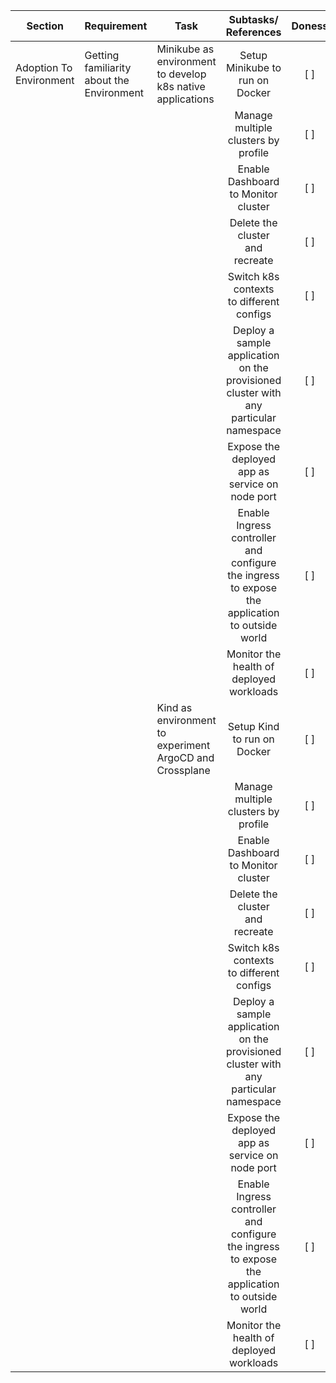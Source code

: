 | **Section**             | **Requirement**                            | **Task**                                                   |                                      Subtasks/ References                                      | Doness |
| ----------------------- | ------------------------------------------ | ---------------------------------------------------------- | :--------------------------------------------------------------------------------------------: | :----: |
| Adoption To Environment | Getting familiarity about the  Environment | Minikube as environment to develop k8s native applications |                                Setup Minikube to run on Docker                                 |  [ ]   |
|                         |                                            |                                                            |                              Manage multiple clusters by profile                               |  [ ]   |
|                         |                                            |                                                            |                             Enable Dashboard<br>to Monitor cluster                             |  [ ]   |
|                         |                                            |                                                            |                               Delete the cluster<br>and recreate                               |  [ ]   |
|                         |                                            |                                                            |                          Switch k8s contexts<br>to different configs                           |  [ ]   |
|                         |                                            |                                                            |      Deploy a sample application on the provisioned cluster with any particular namespace      |  [ ]   |
|                         |                                            |                                                            |                        Expose the deployed app as service on node port                         |  [ ]   |
|                         |                                            |                                                            | Enable Ingress controller and configure the ingress to expose the application to outside world |  [ ]   |
|                         |                                            |                                                            |                            Monitor the health of deployed workloads                            |  [ ]   |
|                         |                                            | Kind as environment to experiment ArgoCD and Crossplane    |                                  Setup Kind to run on Docker                                   |  [ ]   |
|                         |                                            |                                                            |                              Manage multiple clusters by profile                               |  [ ]   |
|                         |                                            |                                                            |                             Enable Dashboard<br>to Monitor cluster                             |  [ ]   |
|                         |                                            |                                                            |                               Delete the cluster<br>and recreate                               |  [ ]   |
|                         |                                            |                                                            |                          Switch k8s contexts<br>to different configs                           |  [ ]   |
|                         |                                            |                                                            |      Deploy a sample application on the provisioned cluster with any particular namespace      |  [ ]   |
|                         |                                            |                                                            |                        Expose the deployed app as service on node port                         |  [ ]   |
|                         |                                            |                                                            | Enable Ingress controller and configure the ingress to expose the application to outside world |  [ ]   |
|                         |                                            |                                                            |                            Monitor the health of deployed workloads                            |  [ ]   |